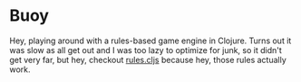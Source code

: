 # Buoy
Hey, playing around with a rules-based game engine in Clojure. Turns out it was slow as all get out and I was too lazy to optimize for junk, so it didn't get very far, but hey, checkout [rules.cljs](src/buoy/rules.cljs) because hey, those rules actually work.
